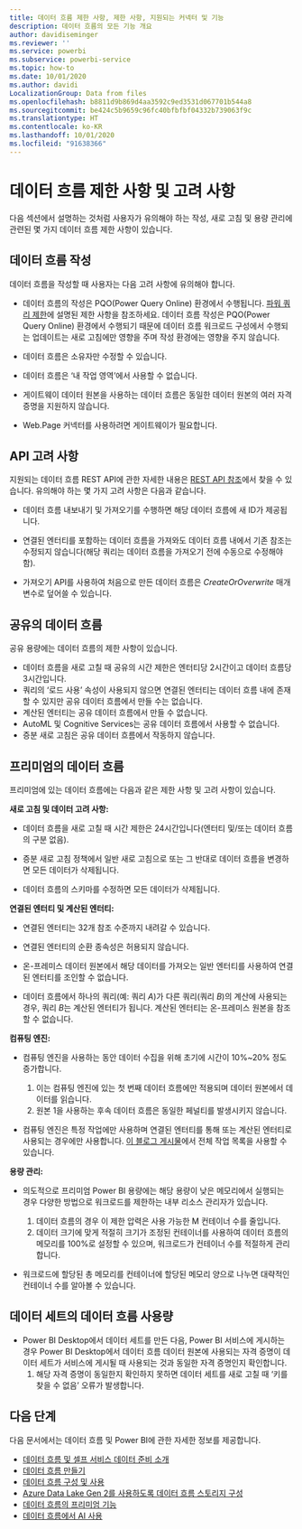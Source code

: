 ```yaml
---
title: 데이터 흐름 제한 사항, 제한 사항, 지원되는 커넥터 및 기능
description: 데이터 흐름의 모든 기능 개요
author: davidiseminger
ms.reviewer: ''
ms.service: powerbi
ms.subservice: powerbi-service
ms.topic: how-to
ms.date: 10/01/2020
ms.author: davidi
LocalizationGroup: Data from files
ms.openlocfilehash: b8811d9b869d4aa3592c9ed3531d067701b544a8
ms.sourcegitcommit: be424c5b9659c96fc40bfbfbf04332b739063f9c
ms.translationtype: HT
ms.contentlocale: ko-KR
ms.lasthandoff: 10/01/2020
ms.locfileid: "91638366"
---
```

# <a name="dataflows-limitations-and-considerations"></a>데이터 흐름 제한 사항 및 고려 사항

다음 섹션에서 설명하는 것처럼 사용자가 유의해야 하는 작성, 새로 고침 및 용량 관리에 관련된 몇 가지 데이터 흐름 제한 사항이 있습니다.

## <a name="dataflow-authoring"></a>데이터 흐름 작성

데이터 흐름을 작성할 때 사용자는 다음 고려 사항에 유의해야 합니다.

* 데이터 흐름의 작성은 PQO(Power Query Online) 환경에서 수행됩니다. [파워 쿼리 제한](https://docs.microsoft.com/power-query/power-query-online-limits)에 설명된 제한 사항을 참조하세요.
데이터 흐름 작성은 PQO(Power Query Online) 환경에서 수행되기 때문에 데이터 흐름 워크로드 구성에서 수행되는 업데이트는 새로 고침에만 영향을 주며 작성 환경에는 영향을 주지 않습니다.

* 데이터 흐름은 소유자만 수정할 수 있습니다.

* 데이터 흐름은 ‘내 작업 영역’에서 사용할 수 없습니다.

* 게이트웨이 데이터 원본을 사용하는 데이터 흐름은 동일한 데이터 원본의 여러 자격 증명을 지원하지 않습니다.

* Web.Page 커넥터를 사용하려면 게이트웨이가 필요합니다.

## <a name="api-considerations"></a>API 고려 사항

지원되는 데이터 흐름 REST API에 관한 자세한 내용은 [REST API 참조](https://docs.microsoft.com/rest/api/power-bi/dataflows)에서 찾을 수 있습니다. 유의해야 하는 몇 가지 고려 사항은 다음과 같습니다.

* 데이터 흐름 내보내기 및 가져오기를 수행하면 해당 데이터 흐름에 새 ID가 제공됩니다.

* 연결된 엔터티를 포함하는 데이터 흐름을 가져와도 데이터 흐름 내에서 기존 참조는 수정되지 않습니다(해당 쿼리는 데이터 흐름을 가져오기 전에 수동으로 수정해야 함).

* 가져오기 API를 사용하여 처음으로 만든 데이터 흐름은 *CreateOrOverwrite* 매개 변수로 덮어쓸 수 있습니다.

## <a name="dataflows-in-shared"></a>공유의 데이터 흐름

공유 용량에는 데이터 흐름의 제한 사항이 있습니다.

* 데이터 흐름을 새로 고칠 때 공유의 시간 제한은 엔터티당 2시간이고 데이터 흐름당 3시간입니다.
* 쿼리의 ‘로드 사용’ 속성이 사용되지 않으면 연결된 엔터티는 데이터 흐름 내에 존재할 수 있지만 공유 데이터 흐름에서 만들 수는 없습니다.
* 계산된 엔터티는 공유 데이터 흐름에서 만들 수 없습니다.
* AutoML 및 Cognitive Services는 공유 데이터 흐름에서 사용할 수 없습니다.
* 증분 새로 고침은 공유 데이터 흐름에서 작동하지 않습니다.

## <a name="dataflows-in-premium"></a>프리미엄의 데이터 흐름

프리미엄에 있는 데이터 흐름에는 다음과 같은 제한 사항 및 고려 사항이 있습니다.

**새로 고침 및 데이터 고려 사항:**

* 데이터 흐름을 새로 고칠 때 시간 제한은 24시간입니다(엔터티 및/또는 데이터 흐름의 구분 없음).

* 증분 새로 고침 정책에서 일반 새로 고침으로 또는 그 반대로 데이터 흐름을 변경하면 모든 데이터가 삭제됩니다.

* 데이터 흐름의 스키마를 수정하면 모든 데이터가 삭제됩니다.

**연결된 엔터티 및 계산된 엔터티:**

* 연결된 엔터티는 32개 참조 수준까지 내려갈 수 있습니다.

* 연결된 엔터티의 순환 종속성은 허용되지 않습니다.

* 온-프레미스 데이터 원본에서 해당 데이터를 가져오는 일반 엔터티를 사용하여 연결된 엔터티를 조인할 수 없습니다.

* 데이터 흐름에서 하나의 쿼리(예: 쿼리 *A*)가 다른 쿼리(쿼리 *B*)의 계산에 사용되는 경우, 쿼리 *B*는 계산된 엔터티가 됩니다. 계산된 엔터티는 온-프레미스 원본을 참조할 수 없습니다.


**컴퓨팅 엔진:**

* 컴퓨팅 엔진을 사용하는 동안 데이터 수집을 위해 초기에 시간이 10%~20% 정도 증가합니다.

  1. 이는 컴퓨팅 엔진에 있는 첫 번째 데이터 흐름에만 적용되며 데이터 원본에서 데이터를 읽습니다.
  2. 원본 1을 사용하는 후속 데이터 흐름은 동일한 페널티를 발생시키지 않습니다.

* 컴퓨팅 엔진은 특정 작업에만 사용하며 연결된 엔터티를 통해 또는 계산된 엔터티로 사용되는 경우에만 사용합니다. [이 블로그 게시물](http://petcu40.blogspot.com/2019/06/m-folding-in-enhanced-engine-of-power.html)에서 전체 작업 목록을 사용할 수 있습니다.


**용량 관리:**

* 의도적으로 프리미엄 Power BI 용량에는 해당 용량이 낮은 메모리에서 실행되는 경우 다양한 방법으로 워크로드를 제한하는 내부 리소스 관리자가 있습니다.

  1. 데이터 흐름의 경우 이 제한 압력은 사용 가능한 M 컨테이너 수를 줄입니다.
  2. 데이터 크기에 맞게 적절히 크기가 조정된 컨테이너를 사용하여 데이터 흐름의 메모리를 100%로 설정할 수 있으며, 워크로드가 컨테이너 수를 적절하게 관리합니다.

* 워크로드에 할당된 총 메모리를 컨테이너에 할당된 메모리 양으로 나누면 대략적인 컨테이너 수를 알아볼 수 있습니다.

## <a name="dataflow-usage-in-datasets"></a>데이터 세트의 데이터 흐름 사용량

* Power BI Desktop에서 데이터 세트를 만든 다음, Power BI 서비스에 게시하는 경우 Power BI Desktop에서 데이터 흐름 데이터 원본에 사용되는 자격 증명이 데이터 세트가 서비스에 게시될 때 사용되는 것과 동일한 자격 증명인지 확인합니다.
  1. 해당 자격 증명이 동일한지 확인하지 못하면 데이터 세트를 새로 고칠 때 ‘키를 찾을 수 없음’ 오류가 발생합니다.

## <a name="next-steps"></a>다음 단계
다음 문서에서는 데이터 흐름 및 Power BI에 관한 자세한 정보를 제공합니다.

* [데이터 흐름 및 셀프 서비스 데이터 준비 소개](dataflows-introduction-self-service.md)
* [데이터 흐름 만들기](dataflows-create.md)
* [데이터 흐름 구성 및 사용](dataflows-configure-consume.md)
* [Azure Data Lake Gen 2를 사용하도록 데이터 흐름 스토리지 구성](dataflows-azure-data-lake-storage-integration.md)
* [데이터 흐름의 프리미엄 기능](dataflows-premium-features.md)
* [데이터 흐름에서 AI 사용](dataflows-machine-learning-integration.md)

